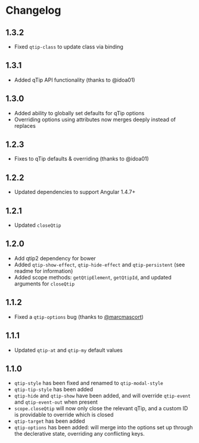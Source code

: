 # Changelog
## 1.3.2
- Fixed `qtip-class` to update class via binding

## 1.3.1
- Added qTip API functionality (thanks to @idoa01)

## 1.3.0
- Added ability to globally set defaults for qTip options
- Overriding options using attributes now merges deeply instead of replaces

## 1.2.3
- Fixes to qTip defaults & overriding (thanks to @idoa01)

## 1.2.2
- Updated dependencies to support Angular 1.4.7+

## 1.2.1
- Updated `closeQtip`

## 1.2.0
- Add qtip2 dependency for bower
- Added `qtip-show-effect`, `qtip-hide-effect` and `qtip-persistent` (see readme for information)
- Added scope methods: `getQtipElement`, `getQtipId`, and updated arguments for `closeQtip`

## 1.1.2
- Fixed a `qtip-options` bug (thanks to [@marcmascort](https://github.com/marcmascort))

## 1.1.1
- Updated `qtip-at` and `qtip-my` default values

## 1.1.0
- `qtip-style` has been fixed and renamed to `qtip-modal-style`
- `qtip-tip-style` has been added
- `qtip-hide` and `qtip-show` have been added, and will override `qtip-event` and `qtip-event-out` when present
- `scope.closeQtip` will now only close the relevant qTip, and a custom ID is providable to override which is closed
- `qtip-target` has been added
- `qtip-options` has been added: will merge into the options set up through the declerative state, overriding any conflicting keys.
